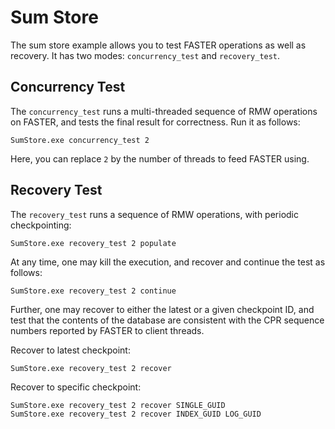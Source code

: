 # Sum Store

The sum store example allows you to test FASTER operations as well
as recovery. It has two modes: `concurrency_test` and `recovery_test`.

## Concurrency Test

The `concurrency_test` runs a multi-threaded sequence of RMW operations
on FASTER, and tests the final result for correctness. Run it as
follows:

```
SumStore.exe concurrency_test 2
```

Here, you can replace `2` by the number of threads to feed FASTER using.

## Recovery Test

The `recovery_test` runs a sequence of RMW operations, with periodic
checkpointing:

```
SumStore.exe recovery_test 2 populate
```

At any time, one may kill the execution, and recover and continue the test 
as follows:

```
SumStore.exe recovery_test 2 continue
```

Further, one may recover to either the latest or a given checkpoint ID, and
test that the contents of the database are consistent with the CPR sequence
numbers reported by FASTER to client threads.

Recover to latest checkpoint:
```
SumStore.exe recovery_test 2 recover
```

Recover to specific checkpoint:
```
SumStore.exe recovery_test 2 recover SINGLE_GUID 
SumStore.exe recovery_test 2 recover INDEX_GUID LOG_GUID 
```
